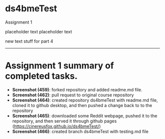 # ds4bmeTest

Assignment 1

placeholder text placeholder text

new text stuff for part 4

-------

# Assignment 1 summary of completed tasks.

* **Screenshot (459)**: forked repository and added readme.md file.
* **Screenshot (462)**: pull request to original course repository
* **Screenshot (464)**: created repository ds4bmeTest with readme.md file, cloned it to github desktop, and then pushed a change back to to the repository
* **Screenshot (465)**: downloaded some Reddit webpage, pushed it to the repository, and then served it through github pages (https://cinereusfox.github.io/ds4bmeTest/)
* **Screenshot (466)**: created branch ds4bmeTest with testing.md file

